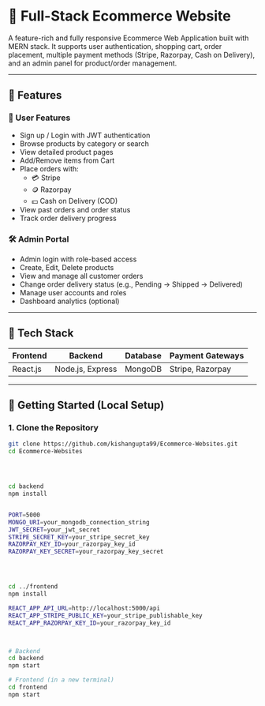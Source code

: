 # 🛒 Full-Stack Ecommerce Website

A feature-rich and fully responsive Ecommerce Web Application built with MERN stack. It supports user authentication, shopping cart, order placement, multiple payment methods (Stripe, Razorpay, Cash on Delivery), and an admin panel for product/order management.

---

## 🚀 Features

### 👤 User Features
- Sign up / Login with JWT authentication
- Browse products by category or search
- View detailed product pages
- Add/Remove items from Cart
- Place orders with:
  - 💳 Stripe
  - 🪙 Razorpay
  - 💵 Cash on Delivery (COD)
- View past orders and order status
- Track order delivery progress

### 🛠 Admin Portal
- Admin login with role-based access
- Create, Edit, Delete products
- View and manage all customer orders
- Change order delivery status (e.g., Pending → Shipped → Delivered)
- Manage user accounts and roles
- Dashboard analytics (optional)

---

## 🧰 Tech Stack

| Frontend        | Backend        | Database | Payment Gateways |
|----------------|----------------|----------|------------------|
| React.js        | Node.js, Express | MongoDB  | Stripe, Razorpay |

---

## 🏁 Getting Started (Local Setup)

### 1. Clone the Repository
```bash
git clone https://github.com/kishangupta99/Ecommerce-Websites.git
cd Ecommerce-Websites




cd backend
npm install


PORT=5000
MONGO_URI=your_mongodb_connection_string
JWT_SECRET=your_jwt_secret
STRIPE_SECRET_KEY=your_stripe_secret_key
RAZORPAY_KEY_ID=your_razorpay_key_id
RAZORPAY_KEY_SECRET=your_razorpay_key_secret




cd ../frontend
npm install

REACT_APP_API_URL=http://localhost:5000/api
REACT_APP_STRIPE_PUBLIC_KEY=your_stripe_publishable_key
REACT_APP_RAZORPAY_KEY_ID=your_razorpay_key_id



# Backend
cd backend
npm start

# Frontend (in a new terminal)
cd frontend
npm start
